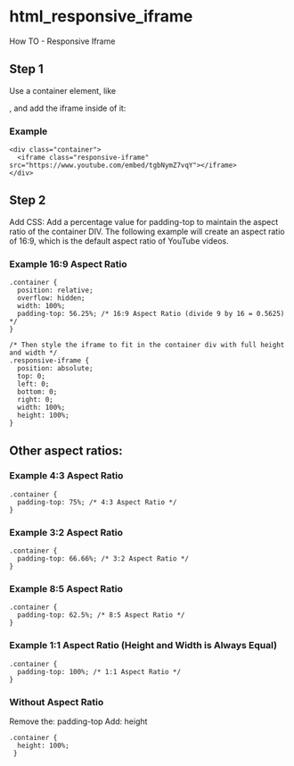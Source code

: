 # html_responsive_iframe
How TO - Responsive Iframe

## Step 1

Use a container element, like <div>, and add the iframe inside of it:

### Example
```
<div class="container">
  <iframe class="responsive-iframe" src="https://www.youtube.com/embed/tgbNymZ7vqY"></iframe>
</div>
```

## Step 2
Add CSS:
Add a percentage value for padding-top to maintain the aspect ratio of the container DIV.
The following example will create an aspect ratio of 16:9, which is the default aspect ratio of YouTube videos.

### Example 16:9 Aspect Ratio
```
.container {
  position: relative;
  overflow: hidden;
  width: 100%;
  padding-top: 56.25%; /* 16:9 Aspect Ratio (divide 9 by 16 = 0.5625) */
}

/* Then style the iframe to fit in the container div with full height and width */
.responsive-iframe {
  position: absolute;
  top: 0;
  left: 0;
  bottom: 0;
  right: 0;
  width: 100%;
  height: 100%;
}
```

## Other aspect ratios:

### Example 4:3 Aspect Ratio
```
.container {
  padding-top: 75%; /* 4:3 Aspect Ratio */
}
```

### Example 3:2 Aspect Ratio
```
.container {
  padding-top: 66.66%; /* 3:2 Aspect Ratio */
}
```

### Example 8:5 Aspect Ratio
```
.container {
  padding-top: 62.5%; /* 8:5 Aspect Ratio */
}
```

### Example 1:1 Aspect Ratio (Height and Width is Always Equal)
```
.container {
  padding-top: 100%; /* 1:1 Aspect Ratio */
}
```
### Without Aspect Ratio
Remove the: padding-top
Add: height
```
.container {
  height: 100%;
 }
 ```
 